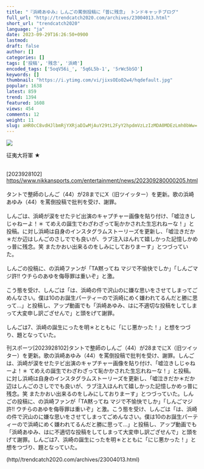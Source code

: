 ```yaml
---
title: "『浜崎あゆみ』しんごの罵倒投稿に「普に残念」 トンドキャッチブログ"
full_url: "http://trendcatch2020.com/archives/23004013.html"
short_url: "trendcatch2020"
language: "ja"
date: 2023-09-29T16:26:50+0900
lastmod: 
draft: false
author: []
categories: []
tags: ['投稿', '残念', '浜崎']
encoded_tags: ['5oqV56i_', '5q6L5b-1', '5rWc5bSO']
keywords: []
thumbnail: "https://i.ytimg.com/vi/jixsOEo02w4/hqdefault.jpg"
popular: 1638
latest: 859
trend: 1394
featured: 1608
views: 454
comments: 12
weight: 11
slug: aHR0cC8vdHJlbmRjYXRjaDIwMjAuY29tL2FyY2hpdmVzLzIzMDA0MDEzLmh0bWw=
---
```


![](https://i.ytimg.com/vi/jixsOEo02w4/hqdefault.jpg)

<div><p>征夷大将軍 ★ </p><br> [2023928102] <br> <a target='_blank' href='https//www.nikkansports.com/entertainment/news/202309280000205.html'>https//www.nikkansports.com/entertainment/news/202309280000205.html</a> <br> <br> タントで整師のしんご（44）が28までにX（旧ツイッター）を更新。歌の浜崎あゆみ（44）を罵倒投稿で批判を受け、謝罪。 <br> <br> しんごは、浜崎が涙をせたテビ出演のキャプチャー画像を貼り付け、「嘘泣きしじゃねーよ！＊ てめえの誕生でわざわざって恥かかされた生忘れねーな！」と投稿。に対し浜崎は自身のインスタグラムストーリーズを更新し、「嘘泣きだか＊だか辺はしんごのさしででも良いが、ラブ注入ほんれて嬉しかった記憶しかめっ普に残念。笑 またかおい出来るのをしみにしておりまーす」とつづっていた。 <br> <br> しんごの投稿に、の浜崎ファンが「TA黙ってね マジで不愉快でしか」「しんごマジ許!! ウチらのあゆを侮辱罪は重いぞ」と激。 <br> <br> こう態を受け、しんごは「は、浜崎の件で沢山のに嫌な思いをさせてしまってごめんなさい。僕は10のお誕生パーティーので浜崎にめく嫌われてるんだと勝に思って…」と投稿し、アップ動画でも「浜崎あゆみ、はに不適切な投稿をしてしまって大変申し訳ござせんで」と頭をげて謝罪。 <br> <br> しんごは7、浜崎の誕生にったを明＊とともに「にじ悪かった！」と想をつづり、題となっていた。 <p>刊スポーツ[2023928102]タントで整師のしんご（44）が28までにX（旧ツイッター）を更新。歌の浜崎あゆみ（44）を罵倒投稿で批判を受け、謝罪。しんごは、浜崎が涙をせたテビ出演のキャプチャー画像を貼り付け、「嘘泣きしじゃねーよ！＊ てめえの誕生でわざわざって恥かかされた生忘れねーな！」と投稿。に対し浜崎は自身のインスタグラムストーリーズを更新し、「嘘泣きだか＊だか辺はしんごのさしででも良いが、ラブ注入ほんれて嬉しかった記憶しかめっ普に残念。笑 またかおい出来るのをしみにしておりまーす」とつづっていた。しんごの投稿に、の浜崎ファンが「TA黙ってね マジで不愉快でしか」「しんごマジ許!! ウチらのあゆを侮辱罪は重いぞ」と激。こう態を受け、しんごは「は、浜崎の件で沢山のに嫌な思いをさせてしまってごめんなさい。僕は10のお誕生パーティーので浜崎にめく嫌われてるんだと勝に思って…」と投稿し、アップ動画でも「浜崎あゆみ、はに不適切な投稿をしてしまって大変申し訳ござせんで」と頭をげて謝罪。しんごは7、浜崎の誕生にったを明＊とともに「にじ悪かった！」と想をつづり、題となっていた。</p></div>

(http//trendcatch2020.com/archives/23004013.html)
